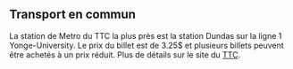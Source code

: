 ## Transport en commun

La station de Metro du TTC la plus près est la station Dundas sur la ligne 1 Yonge-University. Le prix du billet est de 3.25$ et plusieurs billets peuvent être achetés à un prix réduit. Plus de détails sur le site du [TTC](https://www.ttc.ca/).

